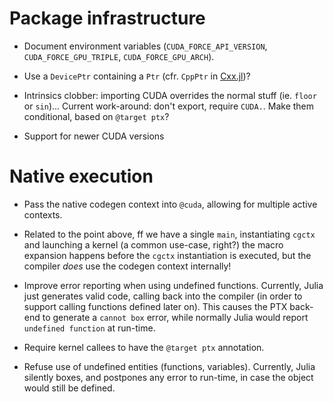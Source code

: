 # Package infrastructure

* Document environment variables (`CUDA_FORCE_API_VERSION`,
  `CUDA_FORCE_GPU_TRIPLE`, `CUDA_FORCE_GPU_ARCH`).

* Use a `DevicePtr` containing a `Ptr` (cfr. `CppPtr` in
  [Cxx.jl](https://github.com/Keno/Cxx.jl/blob/master/src/Cxx.jl))?

* Intrinsics clobber: importing CUDA overrides the normal stuff (ie. `floor` or
  `sin`)... Current work-around: don't export, require `CUDA.`. Make them
  conditional, based on `@target ptx`?

* Support for newer CUDA versions


# Native execution

* Pass the native codegen context into `@cuda`, allowing for multiple active
  contexts.

* Related to the point above, ff we have a single `main`, instantiating `cgctx`
  and launching a kernel (a common use-case, right?) the macro expansion happens
  before the `cgctx` instantiation is executed, but the compiler _does_ use the
  codegen context internally!

* Improve error reporting when using undefined functions. Currently, Julia just
  generates valid code, calling back into the compiler (in order to support
  calling functions defined later on). This causes the PTX back-end to generate
  a `cannot box` error, while normally Julia would report `undefined function`
  at run-time.

* Require kernel callees to have the `@target ptx` annotation.

* Refuse use of undefined entities (functions, variables). Currently, Julia
  silently boxes, and postpones any error to run-time, in case the object would
  still be defined.
